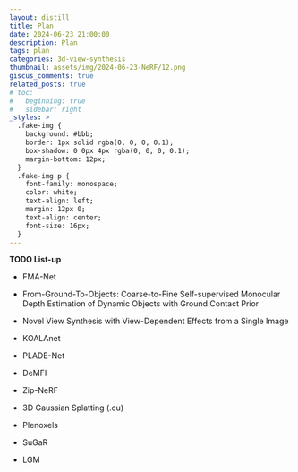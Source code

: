 ```yaml
---
layout: distill
title: Plan
date: 2024-06-23 21:00:00
description: Plan
tags: plan
categories: 3d-view-synthesis
thumbnail: assets/img/2024-06-23-NeRF/12.png
giscus_comments: true
related_posts: true
# toc:
#   beginning: true
#   sidebar: right
_styles: >
  .fake-img {
    background: #bbb;
    border: 1px solid rgba(0, 0, 0, 0.1);
    box-shadow: 0 0px 4px rgba(0, 0, 0, 0.1);
    margin-bottom: 12px;
  }
  .fake-img p {
    font-family: monospace;
    color: white;
    text-align: left;
    margin: 12px 0;
    text-align: center;
    font-size: 16px;
  }
---
```


**TODO List-up**

- FMA-Net
- From-Ground-To-Objects: Coarse-to-Fine Self-supervised Monocular Depth Estimation of Dynamic Objects with Ground Contact Prior
- Novel View Synthesis with View-Dependent Effects from a Single Image
- KOALAnet
- PLADE-Net
- DeMFI

- Zip-NeRF
- 3D Gaussian Splatting (.cu)
- Plenoxels
- SuGaR
- LGM